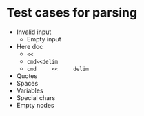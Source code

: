 # Test cases for parsing

- Invalid input
  - Empty input  
- Here doc
  - `<<`  
  - `cmd<<delim`
  - `cmd     <<     delim`
- Quotes
- Spaces
- Variables
- Special chars
- Empty nodes
